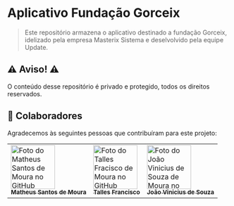 # Aplicativo Fundação Gorceix

> Este repositório armazena o aplicativo destinado a fundação Gorceix, idelizado pela empresa Masterix Sistema e deselvolvido pela equipe Update.



## :warning: Aviso! :warning: 

O conteúdo desse repositório é privado e protegido, todos os direitos reservados.



## 🤝 Colaboradores

Agradecemos às seguintes pessoas que contribuíram para este projeto:

<table class="table">
  <tr>
    <td><a href="https://github.com/Mathemou">
        <img src="https://avatars.githubusercontent.com/Mathemou" width="100px;" alt="Foto do Matheus Santos de Moura no GitHub"/><br>
        <sub>
          <b>Matheus Santos de Moura</b>
        </sub>
      </a></td>
    <td><a href="https://github.com/tallesfrancisco">
        <img src="https://avatars.githubusercontent.com/tallesfrancisco" width="100px;" alt="Foto do Talles Fracisco de Moura no GitHub"/><br>
        <sub>
          <b>Talles Francisco</b>
        </sub>
      </a></td>
    <td><a href="https://github.com/joaoviniciussouza">
        <img src="https://avatars.githubusercontent.com/joaoviniciussouza" width="100px;" alt="Foto do João Vinicius de Souza de Moura no GitHub"/><br>
        <sub>
          <b>João Vinicius de Souza</b>
        </sub>
      </a></td>
  
 </table>
